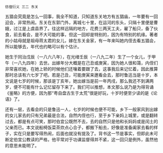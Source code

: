     彷徨衍义 三二 东关 

   五猖会究竟是怎么一回事，我全不知道，只知道东关地方有五猖庙，一年要有一回迎会，非常热闹。东关在东郭门外，离城七十里，在运河的东头，只隔十里便是曹娥，过江是上虞县界了。往这样远隔的地方，花费三两天工夫，雇了船只，备了伙食，前去看会，是不大可能的事，但这一回却是特别的，因为有特别的机缘。著者的小姑母就是祖母蒋太君的女儿，嫁在东关金家，有一年来叫她内侄去看五猖会，所以能够去，年代也约略可以有个估计。

   她生于同治戊辰（一八六八年），在光绪壬辰（一八九二年）生了一个女儿，于甲午（一八九四年）去世。出嫁年分大概是在己丑或庚寅，因为她人很和蔼，内侄们非常喜欢她，在她上轿的时候他们还嚷着要跟了去，这事我后来记忆着，因此推算那时总该有六七岁了吧。若是己丑，可能庚寅来邀看会去，那时鲁迅当是十岁，本文说是七岁的时候，那该是丁亥年，她出嫁当是前一年丙戌，那么我还不到满两岁，便不可能有什么记忆留存下来了。我们可以推想，本文那么说乃是为得背诵《鉴略》的方便，因为那“粤自盘古生于太荒”很是好玩，十岁时便至少读的是《论语》了。

   还有一层，去看会的只是鲁迅一人，七岁的时候也便不可能，乡下一般家风到出嫁的女儿家去的只有兄弟最是合法，自然内侄也行，至于乡下亲妈上城里，或是翻转过去，都是有点可笑，那时伯宜公既然不去，去的自然只是他和长妈妈或是闰土的父亲而已。本文说船椅饭菜茶炊点心合子，都搬下船去，好像是准备阖家去看的样子，实在只是要写得热闹，后面也就没有提及了。背书这一节是事实，但即此未可断定伯宜公教读的严格，他平常对于功课监督得并不紧，这一回只是例外，虽然他的意思未能明了。


